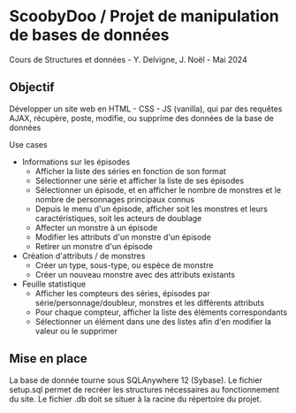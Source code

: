 # ScoobyDoo / Projet de manipulation de bases de données
Cours de Structures et données - Y. Delvigne, J. Noël - Mai 2024

## Objectif
Développer un site web en HTML - CSS - JS (vanilla), qui par des requêtes AJAX, récupère, poste, modifie, ou supprime des données de la base de données

Use cases
- Informations sur les épisodes
  - Afficher la liste des séries en fonction de son format
  - Sélectionner une série et afficher la liste de ses épisodes
  - Sélectionner un épisode, et en afficher le nombre de monstres et le nombre de personnages principaux connus
  - Depuis le menu d'un épisode, afficher soit les monstres et leurs caractéristiques, soit les acteurs de doublage
  - Affecter un monstre à un épisode
  - Modifier les attributs d'un monstre d'un épisode
  - Retirer un monstre d'un épisode
- Création d'attributs / de monstres
  - Créer un type, sous-type, ou espèce de monstre
  - Créer un nouveau monstre avec des attributs existants
- Feuille statistique
  - Afficher les compteurs des séries, épisodes par série/personnage/doubleur, monstres et les différents attributs
  - Pour chaque compteur, afficher la liste des éléments correspondants
  - Sélectionner un élément dans une des listes afin d'en modifier la valeur ou le supprimer

## Mise en place
La base de donnée tourne sous SQLAnywhere 12 (Sybase). Le fichier setup.sql permet de recréer les structures nécessaires au fonctionnement du site. Le fichier .db doit se situer à la racine du répertoire du projet.
